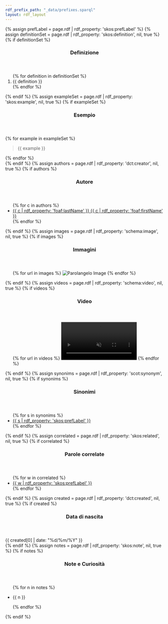 ```yaml
---
rdf_prefix_path: "_data/prefixes.sparql"
layout: rdf_layout
---
```

{% assign prefLabel = page.rdf | rdf_property: 'skos:prefLabel' %}
{% assign definitionSet = page.rdf | rdf_property: 'skos:definition', nil, true %}
{% if definitionSet %}
<section>
    <header>
        <h3>Definizione</h3>
    </header>
    <div class="content">
        <ol>
        {% for definition in definitionSet %}
            <li>{{ definition }}</li>
        {% endfor %}
        </ol>
    </div>
</section>
{% endif %}
{% assign exampleSet = page.rdf | rdf_property: 'skos:example', nil, true %}
{% if exampleSet %}
<section>
    <header>
        <h3>Esempio</h3>
    </header>
    <div class="content">
        {% for example in exampleSet %}
            <blockquote>{{ example }}</blockquote>
        {% endfor %}
    </div>
</section>
{% endif %}
{% assign authors = page.rdf | rdf_property: 'dct:creator', nil, true %}
{% if authors %}
<section>
    <header>
        <h3>Autore</h3>
    </header>
    <div class="content">
        <ul>
        {% for c in authors %}
            <li>
                <a href="{{ c.page_url }}">
                    {{ c | rdf_property: 'foaf:lastName' }} {{ c | rdf_property: 'foaf:firstName' }}
                </a>
            </li>
        {% endfor %}
        </ul>
    </div>
</section>
{% endif %}
{% assign images = page.rdf | rdf_property: 'schema:image', nil, true %}
{% if images %}
<section>
    <header>
        <h3>Immagini</h3>
    </header>
    <div class="content">
        <ul>
        {% for url in images %}
            <span class="image left">
                <img src="{{ url }}" alt="Parolangelo Image">
            </span>
        {% endfor %}
        </ul>
    </div>
</section>
{% endif %}
{% assign videos = page.rdf | rdf_property: 'schema:video', nil, true %}
{% if videos %}
<section>
    <header>
        <h3>Video</h3>
    </header>
    <div class="content">
        <ul>
        {% for url in videos %}
            <span class="image left">
                <video width="50%" height="auto" autoplay muted loop>
                    <source src="{{ url }}" type="video/mp4">
                    Non supportato.
                </video>
            </span>
        {% endfor %}
        </ul>
    </div>
</section>
{% endif %}
{% assign synonims = page.rdf | rdf_property: 'scot:synonym', nil, true %}
{% if synonims %}
<section>
    <header>
        <h3>Sinonimi</h3>
    </header>
    <div class="content">
        <ul>
        {% for s in synonims %}
            <li>
                <a href="{{ s.page_url }}" style="display:inline">
                    {{ s | rdf_property: 'skos:prefLabel' }}
                </a>
            </li>
        {% endfor %}
        </ul>
    </div>
</section>
{% endif %}
{% assign correlated = page.rdf | rdf_property: 'skos:related', nil, true %}
{% if correlated %}
<section>
    <header>
        <h3>Parole correlate</h3>
    </header>
    <div class="content">
        <ul>
        {% for w in correlated %}
            <li>
                <a href="{{ w.page_url }}" style="display:inline">
                    {{ w | rdf_property: 'skos:prefLabel' }}
                </a>
            </li>
        {% endfor %}
        </ul>
    </div>
</section>
{% endif %}
{% assign created = page.rdf | rdf_property: 'dct:created', nil, true %}
{% if created %}
<section>
    <header>
        <h3>Data di nascita</h3>
    </header>
    <div class="content">
        {{ created[0] | date: "%d/%m/%Y" }}
    </div>
</section>
{% endif %}
{% assign notes = page.rdf | rdf_property: 'skos:note', nil, true %}
{% if notes %}
<section>
    <header>
        <h3>Note e Curiosità</h3>
    </header>
    <div class="content">
        <ul>
        {% for n in notes %}
            <li>
                <p>{{ n }}</p>
            </li>
        {% endfor %}
        </ul>
    </div>
</section>
{% endif %}

